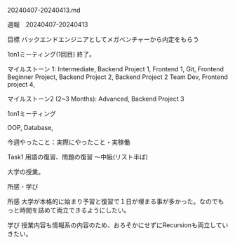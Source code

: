 20240407-20240413.md

週報　20240407-20240413

目標 バックエンドエンジニアとしてメガベンチャーから内定をもらう

1on1ミーティング(1回目) 終了。

マイルストーン 1: Intermediate, Backend Project 1, Frontend 1, Git, Frontend Beginner Project, Backend Project 2, Backend Project 2 Team Dev, Frontend project 4,

マイルストーン2 (2~3 Months): Advanced, Backend Project 3

1on1ミーティング

OOP, Database,


今週やったこと：実際にやったこと・実稼働

Task1
用語の復習、問題の復習
〜中級(リスト半ば)

大学の授業。


所感・学び

所感
大学が本格的に始まり予習と復習で１日が埋まる事が多かった。なのでもっと時間を詰めて両立できるようにしたい。

学び
授業内容も情報系の内容のため、おろそかにせずにRecursionも両立していきたい。
